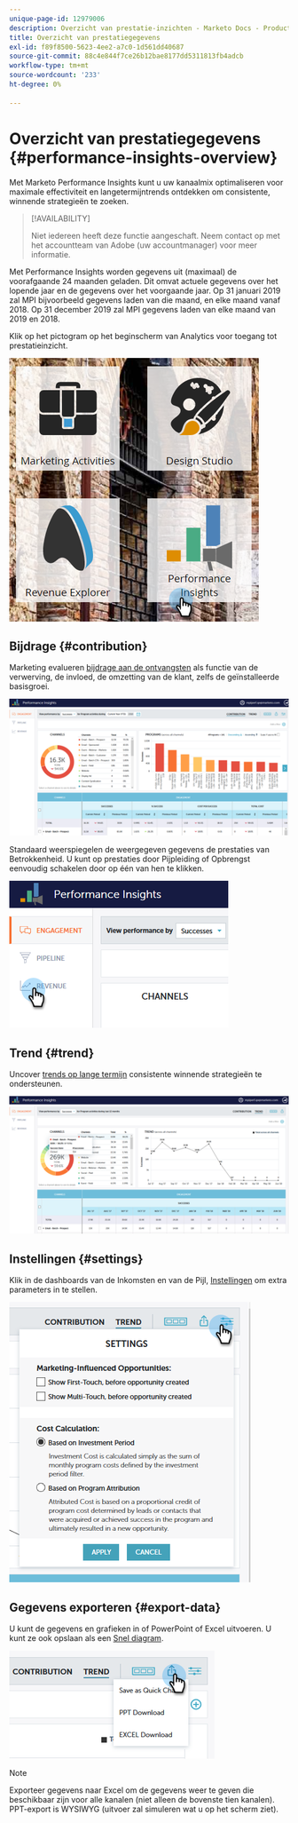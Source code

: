 ```yaml
---
unique-page-id: 12979006
description: Overzicht van prestatie-inzichten - Marketo Docs - Productdocumentatie
title: Overzicht van prestatiegegevens
exl-id: f89f8500-5623-4ee2-a7c0-1d561dd40687
source-git-commit: 88c4e844f7ce26b12bae8177dd5311813fb4adcb
workflow-type: tm+mt
source-wordcount: '233'
ht-degree: 0%

---
```


# Overzicht van prestatiegegevens {#performance-insights-overview}

Met Marketo Performance Insights kunt u uw kanaalmix optimaliseren voor maximale effectiviteit en langetermijntrends ontdekken om consistente, winnende strategieën te zoeken.

>[!AVAILABILITY]
>
>Niet iedereen heeft deze functie aangeschaft. Neem contact op met het accountteam van Adobe (uw accountmanager) voor meer informatie.

Met Performance Insights worden gegevens uit (maximaal) de voorafgaande 24 maanden geladen. Dit omvat actuele gegevens over het lopende jaar en de gegevens over het voorgaande jaar. Op 31 januari 2019 zal MPI bijvoorbeeld gegevens laden van die maand, en elke maand vanaf 2018. Op 31 december 2019 zal MPI gegevens laden van elke maand van 2019 en 2018.

Klik op het pictogram op het beginscherm van Analytics voor toegang tot prestatieinzicht.

![](assets/one.png)

## Bijdrage {#contribution}

Marketing evalueren [bijdrage aan de ontvangsten](/help/marketo/product-docs/reporting/performance-insights/performance-insights-contribution-overview.md) als functie van de verwerving, de invloed, de omzetting van de klant, zelfs de geïnstalleerde basisgroei.

![](assets/two.png)

Standaard weerspiegelen de weergegeven gegevens de prestaties van Betrokkenheid. U kunt op prestaties door Pijpleiding of Opbrengst eenvoudig schakelen door op één van hen te klikken.

![](assets/3.png)

## Trend {#trend}

Uncover [trends op lange termijn](/help/marketo/product-docs/reporting/performance-insights/performance-insights-trend-overview.md) consistente winnende strategieën te ondersteunen.

![](assets/4.png)

## Instellingen {#settings}

Klik in de dashboards van de Inkomsten en van de Pijl, [Instellingen](/help/marketo/product-docs/reporting/performance-insights/performance-insights-settings.md) om extra parameters in te stellen.

![](assets/5.png)

## Gegevens exporteren {#export-data}

U kunt de gegevens en grafieken in of PowerPoint of Excel uitvoeren. U kunt ze ook opslaan als een [Snel diagram](/help/marketo/product-docs/reporting/performance-insights/performance-insights-quick-charts.md).

![](assets/6.png)

>[!NOTE]
>
>Exporteer gegevens naar Excel om de gegevens weer te geven die beschikbaar zijn voor alle kanalen (niet alleen de bovenste tien kanalen). PPT-export is WYSIWYG (uitvoer zal simuleren wat u op het scherm ziet).

